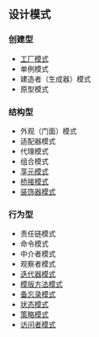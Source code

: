 ## 设计模式

### 创建型
- [工厂模式](./src/patterns/creational/factory/README.md)
- 单例模式
- 建造者（生成器）模式
- 原型模式

### 结构型
- 外观（门面）模式
- 适配器模式
- 代理模式
- 组合模式
- [享元模式](./src/patterns/structural/flyweight/README.md)
- [桥接模式](./src/patterns/structural/bridge/README.md)
- [装饰器模式](./src/patterns/structural/decorator/README.md)

### 行为型
- 责任链模式
- 命令模式
- 中介者模式
- 观察者模式
- [迭代器模式](./src/patterns/behavioral/iterator/README.md)
- [模版方法模式](./src/patterns/behavioral/template/README.md)
- [备忘录模式](./src/patterns/behavioral/memento/README.md)
- [状态模式](./src/patterns/behavioral/state/README.md)
- [策略模式](./src/patterns/behavioral/strategy/README.md)
- [访问者模式](./src/patterns/behavioral/visitor/README.md)
